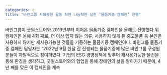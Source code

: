 ```yaml
---
categories: e
title: "바인그룹 사회공헌 활동 착한 나눔착한 실천 ’물품기증 캠페인’ 진행"
---
```

바인그룹이 굿윌스토어와 2019년부터 이어온 물품기증 캠페인을 올해도 진행했다.위 캠페인은 올해 4회 째로, 더 이상 입지 않는 의류, 사용하지 않게 된 중고물품 등 본인은 사용하지 않지만 재사용가능한 것들을 기증하는 물품기증 캠페인이다. 바인그룹 물품기증 캠페인 담당자는 “2022년 9월 한달 간 진행되는 물품기증에 많은 바인그룹 구성원분들이 자발적으로 참여하였다. 기업의 ESG 경영정책에 맞추어 재사용가능한 물건을 통해 환경을 생각하고, 굿윌스토어와의 협업을 통해 장애인의 삶을 알아가기 때문에, 4년 째를 맞은 이 캠페인을 계속
